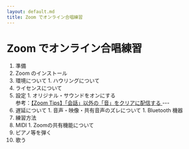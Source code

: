 ```yaml
---
layout: default.md
title: Zoom でオンライン合唱練習
---
```


# Zoom でオンライン合唱練習

1. 準備
  1. Zoom のインストール
  1. 環境について
    1. ハウリングについて
  1. ライセンスについて
  1. 設定
    1. オリジナル・サウンドをオンにする  
    参考：[【Zoom Tips】「会話」以外の「音」をクリアに配信する ](https://www.note.lespace.co.jp/n/nd65f7df6f399) ---
  1. 遅延について
    1. 音声・映像・共有音声のズレについて
    1. Bluetooth 機器
1. 練習方法
  1. MIDI
    1. Zoomの共有機能について
  1. ピアノ等を弾く
  1. 歌う

